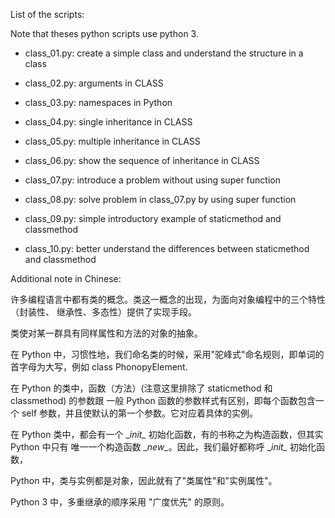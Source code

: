 List of the scripts:

Note that theses python scripts use python 3.

- class_01.py: create a simple class and understand the structure in a class

- class_02.py: arguments in CLASS

- class_03.py: namespaces in Python

- class_04.py: single inheritance in CLASS

- class_05.py: multiple inheritance in CLASS

- class_06.py: show the sequence of inheritance in CLASS

- class_07.py: introduce a problem without using super function

- class_08.py: solve problem in class_07.py by using super function

- class_09.py: simple introductory example of staticmethod and classmethod

- class_10.py: better understand the differences between staticmethod and classmethod

Additional note in Chinese:

许多编程语言中都有类的概念。类这一概念的出现，为面向对象编程中的三个特性（封装性、
继承性、多态性）提供了实现手段。

类使对某一群具有同样属性和方法的对象的抽象。

在 Python 中，习惯性地，我们命名类的时候，采用"驼峰式"命名规则，即单词的首字母为大写，例如
class PhonopyElement. 

在 Python 的类中，函数（方法）(注意这里排除了 staticmethod 和 classmethod) 的参数跟
一般 Python 函数的参数样式有区别，即每个函数包含一个 self
参数，并且使默认的第一个参数。它对应着具体的实例。

在 Python 类中，都会有一个 \__init\__ 初始化函数，有的书称之为构造函数，但其实 Python 中只有
唯一一个构造函数 \__new\__。因此，我们最好都称呼 \__init\__ 初始化函数，

Python 中，类与实例都是对象，因此就有了"类属性"和"实例属性"。

Python 3 中，多重继承的顺序采用 "广度优先" 的原则。